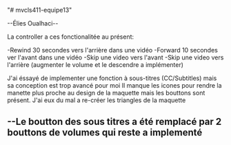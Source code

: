 "# mvcls411-equipe13" 

--Élies Oualhaci--


La controller a ces fonctionalitée au présent:

-Rewind 30 secondes vers l'arrière dans une vidéo
-Forward 10 secondes ver l'avant dans une vidéo
-Skip une video vers l'avant
-Skip une video vers l'arrière
(augmenter le volume et le descendre a implémenter)


J'ai éssayé de implementer une fonction à sous-titres (CC/Subtitles) mais sa conception est trop avancé pour moi 
Il manque les icones pour rendre la manette plus proche au design de la maquette mais les bouttons sont présent.
J'ai eux du mal a re-créer les triangles de la maquette 


--Le boutton des sous titres a été 
remplacé par 2 bouttons de volumes 
qui reste a implementé
--------------------------------------


